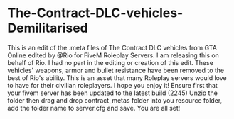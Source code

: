 # The-Contract-DLC-vehicles-Demilitarised
This is an edit of the .meta files of The Contract DLC vehicles from GTA Online edited by @Rio for FiveM Roleplay Servers. I am releasing this on behalf of Rio. I had no part in the editing or creation of this edit. These vehicles' weapons, armor and bullet resistance have been removed to the best of Rio's ability. This is an asset that many Roleplay servers would love to have for their civilian roleplayers. I hope you enjoy it!
Ensure first that your fivem server has been updated to the latest build (2245)
Unzip the folder then drag and drop contract_metas folder into you resource folder, add the folder name to server.cfg and save. You are all set!
